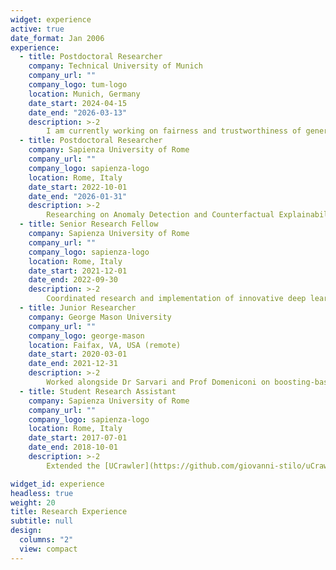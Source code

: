 ```yaml
---
widget: experience
active: true
date_format: Jan 2006
experience:
  - title: Postdoctoral Researcher
    company: Technical University of Munich
    company_url: ""
    company_logo: tum-logo
    location: Munich, Germany
    date_start: 2024-04-15
    date_end: "2026-03-13"
    description: >-2
        I am currently working on fairness and trustworthiness of generative models as part of the Chair of Responsible Data Science. I currently co-advise 3 PhD students.
  - title: Postdoctoral Researcher
    company: Sapienza University of Rome
    company_url: ""
    company_logo: sapienza-logo
    location: Rome, Italy
    date_start: 2022-10-01
    date_end: "2026-01-31"
    description: >-2
        Researching on Anomaly Detection and Counterfactual Explainability. I actively participate in e-health and anomaly detection interdisciplinary projects.
  - title: Senior Research Fellow
    company: Sapienza University of Rome
    company_url: ""
    company_logo: sapienza-logo
    location: Rome, Italy
    date_start: 2021-12-01
    date_end: 2022-09-30
    description: >-2
        Coordinated research and implementation of innovative deep learning algorithms to predict anomalous events in patient behavioural time series.
  - title: Junior Researcher
    company: George Mason University
    company_url: ""
    company_logo: george-mason
    location: Faifax, VA, USA (remote)
    date_start: 2020-03-01
    date_end: 2021-12-31
    description: >-2
        Worked alongside Dr Sarvari and Prof Domeniconi on boosting-based anomaly detection models.
  - title: Student Research Assistant
    company: Sapienza University of Rome
    company_url: ""
    company_logo: sapienza-logo
    location: Rome, Italy
    date_start: 2017-07-01
    date_end: 2018-10-01
    description: >-2
        Extended the [UCrawler](https://github.com/giovanni-stilo/uCrawler-Core) framework for crawling and scraping content of research articles and citation graphs on DBLP and SemanticScholar. During this period, I also completed my master's thesis.

widget_id: experience
headless: true
weight: 20
title: Research Experience
subtitle: null
design:
  columns: "2"
  view: compact
---
```

